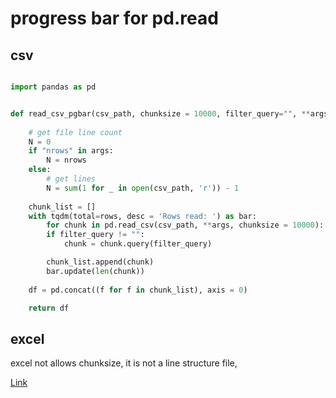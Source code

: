 
# progress bar for pd.read

## csv 

```py

import pandas as pd


def read_csv_pgbar(csv_path, chunksize = 10000, filter_query="", **args):
	
	# get file line count
	N = 0
	if "nrows" in args:
		N = nrows
	else:
		# get lines
		N = sum(1 for _ in open(csv_path, 'r')) - 1
	
	chunk_list = []
	with tqdm(total=rows, desc = 'Rows read: ') as bar:
		for chunk in pd.read_csv(csv_path, **args, chunksize = 10000):
		if filter_query != "":
			chunk = chunk.query(filter_query)

		chunk_list.append(chunk)
		bar.update(len(chunk))
	
	df = pd.concat((f for f in chunk_list), axis = 0)

	return df
```

## excel

excel not allows chunksize, it is not  a line structure file,

[Link](https://stackoverflow.com/questions/44764892/is-there-a-chunksize-argument-for-read-excel-in-pandas ":)")


